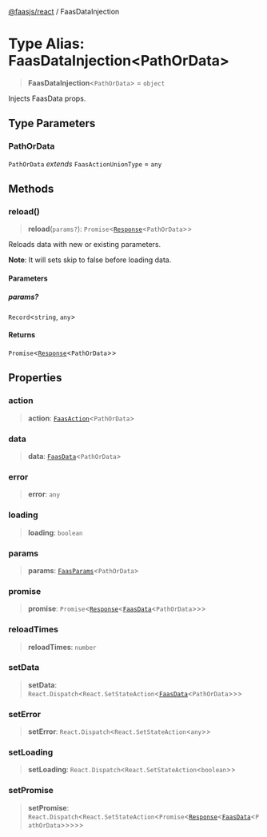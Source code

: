 [@faasjs/react](../README.md) / FaasDataInjection

# Type Alias: FaasDataInjection\<PathOrData\>

> **FaasDataInjection**\<`PathOrData`\> = `object`

Injects FaasData props.

## Type Parameters

### PathOrData

`PathOrData` *extends* `FaasActionUnionType` = `any`

## Methods

### reload()

> **reload**(`params?`): `Promise`\<[`Response`](../classes/Response.md)\<`PathOrData`\>\>

Reloads data with new or existing parameters.

**Note**: It will sets skip to false before loading data.

#### Parameters

##### params?

`Record`\<`string`, `any`\>

#### Returns

`Promise`\<[`Response`](../classes/Response.md)\<`PathOrData`\>\>

## Properties

### action

> **action**: [`FaasAction`](FaasAction.md)\<`PathOrData`\>

### data

> **data**: [`FaasData`](FaasData.md)\<`PathOrData`\>

### error

> **error**: `any`

### loading

> **loading**: `boolean`

### params

> **params**: [`FaasParams`](FaasParams.md)\<`PathOrData`\>

### promise

> **promise**: `Promise`\<[`Response`](../classes/Response.md)\<[`FaasData`](FaasData.md)\<`PathOrData`\>\>\>

### reloadTimes

> **reloadTimes**: `number`

### setData

> **setData**: `React.Dispatch`\<`React.SetStateAction`\<[`FaasData`](FaasData.md)\<`PathOrData`\>\>\>

### setError

> **setError**: `React.Dispatch`\<`React.SetStateAction`\<`any`\>\>

### setLoading

> **setLoading**: `React.Dispatch`\<`React.SetStateAction`\<`boolean`\>\>

### setPromise

> **setPromise**: `React.Dispatch`\<`React.SetStateAction`\<`Promise`\<[`Response`](../classes/Response.md)\<[`FaasData`](FaasData.md)\<`PathOrData`\>\>\>\>\>
